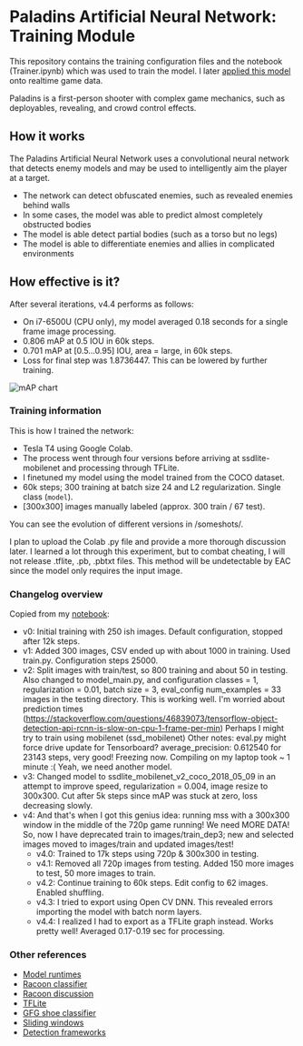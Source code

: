 # Paladins Artificial Neural Network: Training Module

This repository contains the training configuration files and the notebook (Trainer.ipynb) which was used to train the model. I later [applied this model](https://github.com/kaisubr/PANN__inferencer) onto realtime game data.

Paladins is a first-person shooter with complex game mechanics, such as deployables, revealing, and crowd control effects.

## How it works

The Paladins Artificial Neural Network uses a convolutional neural network that detects enemy models and may be used to intelligently aim the player at a target.
* The network can detect obfuscated enemies, such as revealed enemies behind walls
* In some cases, the model was able to predict almost completely obstructed bodies
* The model is able detect partial bodies (such as a torso but no legs)
* The model is able to differentiate enemies and allies in complicated environments

## How effective is it?
After several iterations, v4.4 performs as follows:
* On i7-6500U (CPU only), my model averaged 0.18 seconds for a single frame image processing.
* 0.806 mAP at 0.5 IOU in 60k steps.
* 0.701 mAP at [0.5...0.95] IOU, area = large, in 60k steps.
* Loss for final step was 1.8736447. This can be lowered by further training.

![mAP chart](https://github.com/kaisubr/PANN__inferencer/tree/master/someshots/mAP.PNG?raw=true "")

<!--
### Git LFS
You may clone this repository with `git clone`. If large files don't clone, try `git lfs clone`. Recall that in Google Colab, you'll need to use `!`.
To push, you need to have [LFS](https://help.github.com/en/github/managing-large-files/versioning-large-files) installed. Then, run 

```
git lfs track "*.tar.gz"
git lfs track "*.ckpt-*"
```
Then, push as necessary:
```
git add .
git commit -m "commit message"
git push origin master
```
-->

### Training information
This is how I trained the network:
* Tesla T4 using Google Colab.
* The process went through four versions before arriving at ssdlite-mobilenet and processing through TFLite.
* I finetuned my model using the model trained from the COCO dataset.
* 60k steps; 300 training at batch size 24 and L2 regularization. Single class (`model`).
* [300x300] images manually labeled (approx. 300 train / 67 test).

You can see the evolution of different versions in /someshots/.

I plan to upload the Colab .py file and provide a more thorough discussion later. I learned a lot through this experiment, but to combat cheating, I will not release .tflite, .pb, .pbtxt files. This method will be undetectable by EAC since the model only requires the input image.

### Changelog overview
Copied from my [notebook](/Trainer.ipynb):

* v0: Initial training with 250 ish images. Default configuration, stopped after 12k steps.
* v1: Added 300 images, CSV ended up with about 1000 in training. Used train.py. Configuration steps 25000.
* v2: Split images with train/test, so 800 training and about 50 in testing. Also changed to model_main.py, and configuration classes = 1, regularization = 0.01, batch size = 3, eval_config num_examples = 33 images in the testing directory.
      This is working well. I'm worried about prediction times (https://stackoverflow.com/questions/46839073/tensorflow-object-detection-api-rcnn-is-slow-on-cpu-1-frame-per-min)
      Perhaps I might try to train using mobilenet (ssd_mobilenet)
      Other notes: eval.py might force drive update for Tensorboard?
      average_precision: 0.612540 for 23143 steps, very good! Freezing now.
      Compiling on my laptop took ~ 1 minute :(
      Yeah, we need another model.
* v3: Changed model to ssdlite_mobilenet_v2_coco_2018_05_09 in an attempt to improve speed, regularization = 0.004, image resize to 300x300. Cut after 5k steps since mAP was stuck at zero, loss decreasing slowly.
* v4: And that's when I got this genius idea: running mss with a 300x300 window in the middle of the 720p game running! 
      We need MORE DATA! So, now I have deprecated train to images/train_dep3; new and selected images moved to images/train and updated images/test!
    * v4.0: Trained to 17k steps using 720p & 300x300 in testing. 
    * v4.1: Removed all 720p images from testing. Added 150 more images to test, 50 more images to train.
    * v4.2: Continue training to 60k steps. Edit config to 62 images. Enabled shuffling.
    * v4.3: I tried to export using Open CV DNN. This revealed errors importing the model with batch norm layers.
    * v4.4: I realized I had to export as a TFLite graph instead. Works pretty well! Averaged 0.17-0.19 sec for processing.

### Other references
* [Model runtimes](https://stackoverflow.com/questions/46839073/tensorflow-object-detection-api-rcnn-is-slow-on-cpu-1-frame-per-min)
* [Racoon classifier](https://github.com/datitran/raccoon_dataset/tree/93938849301895fb73909842ba04af9b602f677a)
* [Racoon discussion](https://towardsdatascience.com/how-to-train-your-own-object-detector-with-tensorflows-object-detector-api-bec72ecfe1d9)
* [TFLite](https://github.com/QuantuMobileSoftware/mobile_detector)
* [GFG shoe classifier](https://www.geeksforgeeks.org/ml-training-image-classifier-using-tensorflow-object-detection-api/)
* [Sliding windows](http://www.cs.utoronto.ca/~fidler/slides/CSC420/lecture17.pdf)
* [Detection frameworks](https://www.datacamp.com/community/tutorials/object-detection-guide)

<!-- 
Notes to self: .../raw contains raw data & xml files, along with 0noxml and 0rename 
Drive content/ contains Colab, raw data, xml files, config files, tfevent files, and four training versions
-->
